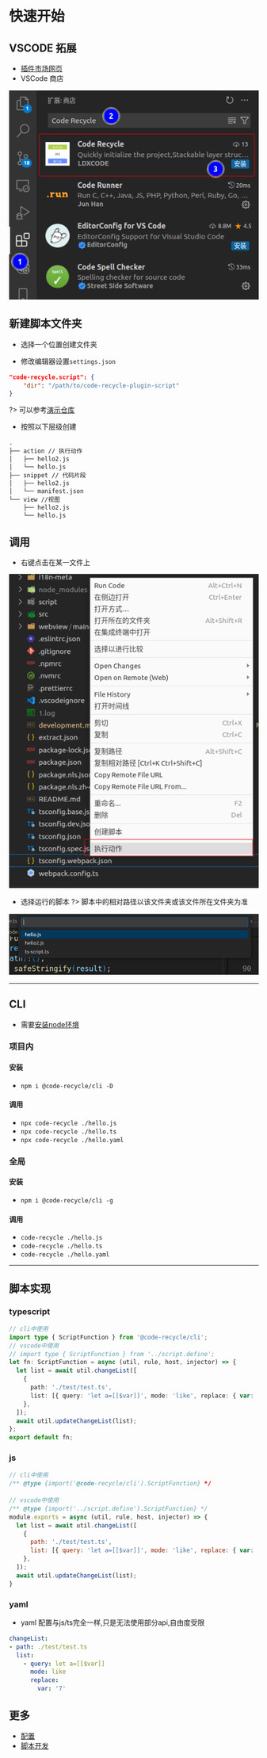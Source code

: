 # 快速开始
## VSCODE 拓展
- [插件市场网页](https://marketplace.visualstudio.com/items?itemName=LDXCODE.code-recycle)
- VSCode 商店 

![安装](./image/安装.png)

## 新建脚本文件夹
- 选择一个位置创建文件夹

- 修改编辑器设置`settings.json`

```json
"code-recycle.script": {
    "dir": "/path/to/code-recycle-plugin-script"
}
```


?> 可以参考[演示仓库](https://github.com/wszgrcy/code-recycle-plugin-script)

- 按照以下层级创建

```tree
.
├── action // 执行动作
│   ├── hello2.js
│   └── hello.js
├── snippet // 代码片段
│   ├── hello2.js
│   └── manifest.json
└── view //视图
    ├── hello2.js
    └── hello.js
```
## 调用 
- 右键点击在某一文件上

![1](./image/quick-start/vscode-run1.png)

- 选择运行的脚本
?> 脚本中的相对路径以该文件夹或该文件所在文件夹为准

![1](./image/quick-start/vscode-run2.png)

---

## CLI
- 需要[安装node环境](https://nodejs.org/en/download)

### 项目内

#### 安装
- `npm i @code-recycle/cli -D`

#### 调用
- `npx code-recycle ./hello.js`
- `npx code-recycle ./hello.ts`
- `npx code-recycle ./hello.yaml`

### 全局

#### 安装
- `npm i @code-recycle/cli -g`

#### 调用
- `code-recycle ./hello.js`
- `code-recycle ./hello.ts`
- `code-recycle ./hello.yaml`

---

## 脚本实现
### typescript

```ts
// cli中使用
import type { ScriptFunction } from '@code-recycle/cli';
// vscode中使用
// import type { ScriptFunction } from '../script.define';
let fn: ScriptFunction = async (util, rule, host, injector) => {
  let list = await util.changeList([
    {
      path: './test/test.ts',
      list: [{ query: 'let a=[[$var]]', mode: 'like', replace: { var: '7' } }],
    },
  ]);
  await util.updateChangeList(list);
};
export default fn;

```

### js

```js
// cli中使用
/** @type {import('@code-recycle/cli').ScriptFunction} */

// vscode中使用
/** @type {import('../script.define').ScriptFunction} */
module.exports = async (util, rule, host, injector) => {
  let list = await util.changeList([
    {
      path: './test/test.ts',
      list: [{ query: 'let a=[[$var]]', mode: 'like', replace: { var: '7' } }],
    },
  ]);
  await util.updateChangeList(list);
}
```

### yaml
- yaml 配置与js/ts完全一样,只是无法使用部分api,自由度受限

```yaml
changeList:
- path: ./test/test.ts
  list:
    - query: let a=[[$var]]
      mode: like
      replace: 
        var: '7'
```

## 更多
- [配置](./配置.md)
- [脚本开发](./脚本开发.md)